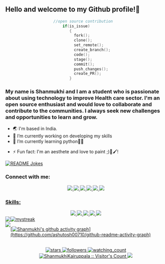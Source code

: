 ## Hello and welcome to my Github profile!👋


 ```c
                      //open source contribution
                          if(is_issue)
                             {
                               fork();
                               clone();
                               set_remote();
                               create_branch();
                               code();
                               stage();
                               commit();
                               push_changes();
                               create_PR();
                             }       
  ```
  
### My name is Shanmukhi and I am a student who is passionate about using technology to improve Health care sector. I'm an open source enthusiast and would love to            collaborate and contribute to the communities. I always seek new challenges and opportunities to learn and grow.

<!--
**ShanmukhiKairuppala/ShanmukhiKairuppala** is a ✨ _special_ ✨ repository because its `README.md` (this file) appears on your GitHub profile.
Here are some ideas to get you started:-->

- 🌏 I'm based in India.
- 🔭 I’m currently working on developing my skills
- 🌱 I’m currently learning python👩‍💻
<!--- 👯 I’m looking to collaborate on ...
- 🤔 I’m looking for help with ...
- 💬 Ask me about ...-->
<!--- 📫 How to reach me: ... -->
- ⚡ Fun fact: I'm an aesthete and love to paint ;)🎨🖌️!  

<a href="https://readme-jokes.vercel.app"><img align="center" src="https://readme-jokes.vercel.app/api?hideBorder&theme=gradientBlue" alt="README Jokes"></a>

###  Connect with me:
 
<div id="badges" align="center">
  <a href= "https://www.linkedin.com/in/shanmukhi-k-56535525b/">
   <img src="https://img.shields.io/badge/LinkedIn-0077B5?style=for-the-badge&logo=linkedin&logoColor=white"/>
  </a>
 
 <a href = "https://twitter.com/Sirious_19"/>
 <img src ="https://img.shields.io/badge/Twitter-1DA1F2?style=for-the-badge&logo=twitter&logoColor=white"/>
 </a>
 
  <a href = "https://www.instagram.com/shanmukhi_kairuppala/?next=%2F">
 <img src ="https://img.shields.io/badge/Instagram-E4405F?style=for-the-badge&logo=instagram&logoColor=white"/>
 </a>
 
 <a href = "https://leetcode.com/Shanmukhi_kairuppala/">
 <img src ="https://img.shields.io/badge/-LeetCode-FFA116?style=for-the-badge&logo=LeetCode&logoColor=black"/>
 </a>

 <a href = "https://www.hackerrank.com/21241A05M7">
 <img src ="https://img.shields.io/badge/-Hackerrank-2EC866?style=for-the-badge&logo=HackerRank&logoColor=white"/>
 </a>
 <a href = "https://shanmukhikairuppala@gmail.com">
<img src = "https://img.shields.io/badge/Gmail-D14836?style=for-the-badge&logo=gmail&logoColor=white"/>
</div>

### Skills:
<div align = "center">
   <img src = "https://img.shields.io/badge/HTML5-E34F26?style=for-the-badge&logo=html5&logoColor=white"/>
 <img src = "https://img.shields.io/badge/CSS3-1572B6?style=for-the-badge&logo=css3&logoColor=white"/>
<img src = "https://img.shields.io/badge/Java-ED8B00?style=for-the-badge&logo=java&logoColor=white"/>
  <img src = "https://img.shields.io/badge/C-00599C?style=for-the-badge&logo=c&logoColor=white"/>
  <img src = "https://img.shields.io/badge/Python-14354C?style=for-the-badge&logo=python&logoColor=white"/>
  </div>
 
 <div style="display: flex; flex-direction: row;">
    <img class="img" src="https://github-readme-stats.vercel.app/api?username=ShanmukhiKairuppala&show_icons=true&theme=radical" />
     <img src="https://github-readme-streak-stats.herokuapp.com/?user=ShanmukhiKairuppala&theme=nightowl" alt="mystreak"/>
</div>
    
  <div style="display: flex; flex-direction: row;"> 
  <img class="img" align="center" src="https://github-readme-stats.vercel.app/api/top-langs/?username=ShanmukhiKairuppala&theme=react&layout=tokyonight" />
  
 [![Shanmukhi's github activity graph](https://github-readme-activity-graph.cyclic.app/graph?username=ShanmukhiKairuppala&bg_color=0f2d3d&color=1cadfb&line=1cadfb&point=1cadfb&area=true&hide_border=true")](https://github.com/ashutosh00710/github-readme-activity-graph)
 
  </div>  
 <br />
  <div align="center"> 
  <img src="https://img.shields.io/github/stars/ShanmukhiKairuppala?label=Stars" alt="stars">
 <img alt="followers" title="Follow me on Github" src="https://img.shields.io/github/followers/ShanmukhiKairuppala?color=236ad3&style=for-the-      badge&logo=github&label=Followers"/>
 <img src="https://komarev.com/ghpvc/?username=ShanmukhiKairuppala&color=brightgreen" alt="watching_count" />
 <img src="https://profile-counter.glitch.me/{ShanmukhiKairuppala}/count.svg" alt=" ShanmukhiKairuppala :: Visitor's Count" />

<img src="https://github-profile-trophy.vercel.app/?username=ShanmukhiKairuppala&theme=juicyfresh&no-bg=true" />
</div>